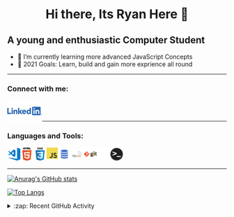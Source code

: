 <h1 align="center">  Hi there, Its Ryan Here 👋</h1>

## A young and enthusiastic Computer Student

- 🌱 I’m currently learning more advanced JavaScript Concepts
- 🥅 2021 Goals: Learn, build and gain more exprience all round

---

### Connect with me:

[<img align="left" alt="codeSTACKr | LinkedIn" width="80px" src="https://raw.githubusercontent.com/RyanKoech/RyanKoech/master/.github/images/Linkedin-Logo.png" target="_blank" />][linkedin]

<br />
<br />

---

### Languages and Tools:

<img align="left" alt="Visual Studio Code" width="30px" src="https://raw.githubusercontent.com/github/explore/80688e429a7d4ef2fca1e82350fe8e3517d3494d/topics/visual-studio-code/visual-studio-code.png" />
<img align="left" alt="HTML5" width="30px" src="https://raw.githubusercontent.com/github/explore/80688e429a7d4ef2fca1e82350fe8e3517d3494d/topics/html/html.png" />
<img align="left" alt="CSS3" width="30px" src="https://raw.githubusercontent.com/github/explore/80688e429a7d4ef2fca1e82350fe8e3517d3494d/topics/css/css.png" />
<img align="left" alt="JavaScript" width="26px" src="https://raw.githubusercontent.com/github/explore/80688e429a7d4ef2fca1e82350fe8e3517d3494d/topics/javascript/javascript.png" />
<img align="left" alt="SQL" width="30px" src="https://raw.githubusercontent.com/github/explore/80688e429a7d4ef2fca1e82350fe8e3517d3494d/topics/sql/sql.png" />
<img align="left" alt="MySQL" width="30px" src="https://raw.githubusercontent.com/github/explore/80688e429a7d4ef2fca1e82350fe8e3517d3494d/topics/mysql/mysql.png" />
<img align="left" alt="Git" width="30px" src="https://raw.githubusercontent.com/github/explore/80688e429a7d4ef2fca1e82350fe8e3517d3494d/topics/git/git.png" />
<img align="left" alt="GitHub" width="30px" src="https://raw.githubusercontent.com/RyanKoech/RyanKoech/master/.github/images/Github-Logo.png" />
<img align="left" alt="Terminal" width="30px" src="https://raw.githubusercontent.com/github/explore/80688e429a7d4ef2fca1e82350fe8e3517d3494d/topics/terminal/terminal.png" />

<br />
<br />

---

  [![Anurag's GitHub stats](https://github-readme-stats.vercel.app/api?username=RyanKoech&show_icons=true&theme=radical)](https://github.com/anuraghazra/github-readme-stats)
  
  [![Top Langs](https://github-readme-stats.vercel.app/api/top-langs/?username=RyanKoech&theme=radical)](https://github.com/anuraghazra/github-readme-stats)


<details>
  <summary>:zap: Recent GitHub Activity</summary>
  
<!--START_SECTION:activity-->
1. 🎉 Merged PR [#1](https://github.com/RyanKoech/demo_repo/pull/1) in [RyanKoech/demo_repo](https://github.com/RyanKoech/demo_repo)
2. 💪 Opened PR [#1](https://github.com/RyanKoech/demo_repo/pull/1) in [RyanKoech/demo_repo](https://github.com/RyanKoech/demo_repo)
<!--END_SECTION:activity-->

</details>

[linkedin]: https://www.linkedin.com/in/ryan-koech-7ba340209/

